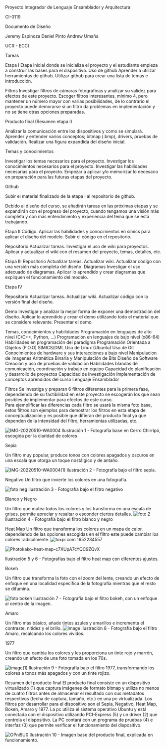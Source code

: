 Proyecto Integrador de Lenguaje Ensamblador y Arquitectura


CI-0119


Documento de Diseño


Jeremy Espinoza
Daniel Pinto
Andrew Umaña



UCR - ECCI


Tareas

Etapa I
Etapa inicial donde se inicializa el proyecto y el estudiante empieza a construir las bases para el dispositivo. 
Uso de github
Aprender a utilizar herramientas de github.
Utilizar github para crear una lista de temas e introducción.

 Filtros
Investigar filtros de cámaras fotográficas y analizar su validez para efectos de este proyecto.
Escoger filtros interesantes, mínimo 4, pero mantener un número mayor con varias posibilidades, de lo contrario el proyecto puede demorarse si un filtro da problemas en implementación y no se tiene otras opciones preparadas.

Producto final (Resumen etapa I)

Analizar la comunicación entre los dispositivos y como se simulará.
Aprender y entender varios conceptos; bitmap (.bmp), drivers, pruebas de validación.
Realizar una figura expandida del diseño inicial.

Temas y conocimientos

Investigar los temas necesarios para el proyecto.
Investigar los conocimientos necesarios para el proyecto.
Investigar las habilidades necesarias para el proyecto.
Empezar a aplicar y/o memorizar lo necesario en preparación para las futuras etapas del proyecto.





Github

Subir el material finalizado de la etapa I al repositorio de github.

Debido al diseño del curso, se añadirán tareas en las próximas etapas y se expandirán con el progreso del proyecto, cuando tengamos una visión más completa y con más entendimiento y experiencia del tema que se está trabajando.

Etapa II 
Código.
Aplicar las habilidades y conocimientos en simics para aplicar el diseño del modelo.
Subir el código en el repositorio.

Repositorio
Actualizar tareas.
Investigar el uso de wiki para proyectos.
Aplicar y actualizar el wiki con el resumen del proyecto, temas, detalles, etc.

Etapa III
Repositorio
Actualizar tareas.
Actualizar wiki.
Actualizar código con una versión más completa del diseño.
Diagramas
Investigar el uso adecuado de diagramas.
Aplicar lo aprendido y crear diagramas que expliquen el funcionamiento del modelo.




Etapa IV

Repositorio
Actualizar tareas.
Actualizar wiki.
Actualizar código con la versión final del diseño.

Demo
Investigar y analizar la mejor forma de exponer una demostración del diseño.
Aplicar lo aprendido y crear el demo utilizando todo el material que se considere relevante.
Presentar el demo.




Temas, conocimientos y habilidades
Programación en lenguajes de alto nivel (C/C++, Python, …)
Programación en lenguajes de bajo nivel (x86-64)
Habilidades en programación del paradigma Programación Orientada a Objetos (P.O.O)
SIMICS/DML
Uso de Linux (Ubuntu)
Uso de Git
Conocimientos de hardware y sus interacciones a bajo nivel
Manipulacion de imagenes
Aritmética Binaria y Manipulación de Bits
Diseño de Software
Creación y uso de pruebas de validación
Habilidades blandas de comunicación, coordinación y trabajo en equipo
Capacidad de planificación y desarrollo de proyectos
Capacidad de investigación
Implementación de conceptos aprendidos  del curso Lenguaje Ensamblador


Filtros
Se investiga y preparan 6 filtros diferentes para la primera fase, dependiendo de su factibilidad en este proyecto se escogerán los que sean posibles de implementar para efectos de este curso.  
Para ejemplificar las diferencias cada filtro se usará la misma foto base, estos filtros son ejemplos para demostrar los filtros en esta etapa de conceptualización y es posible que difieran del producto final ya que dependen de la intensidad del filtro, herramientas utilizadas, etc.

![IMG-20220510-WA0004](https://user-images.githubusercontent.com/56287760/168124506-de1e95c8-8f21-4408-b527-e29b050b8121.jpg)
Ilustración 1 - Fotografía base en Cerro Chirripó, escogida por la claridad de colores

Sepia

Un filtro muy popular, produce tonos con colores apagados y oscuros en una escala que otorga un toque nostálgico y de antaño.


![IMG-20220510-WA0004(1)](https://user-images.githubusercontent.com/56287760/168124545-d92e1fd4-9264-47bc-b0f4-50f155fb0749.jpg)
Ilustración 2 - Fotografía bajo el filtro sepia.

Negativo
Un filtro que invierte los colores en una fotografía.

![foto neg](https://user-images.githubusercontent.com/56287760/168124641-e78dad09-4d22-4b3d-a24c-1a44ddadd94b.jpg)
Ilustración 3 - Fotografía bajo el filtro negativo

Blanco y Negro


Un filtro que mutea todos los colores y los transforma en una escala de grises, permite apreciar y resaltar o esconder ciertos detalles.
![foto 2](https://user-images.githubusercontent.com/56287760/168124700-ac9057a1-770f-46a7-abc0-514c1c03f6c9.jpg)
Ilustración 4 - Fotografía bajo el filtro blanco y negro


Heat Map
Un filtro que transforma los colores en un mapa de calor, dependiendo de las opciones escogidas en el filtro este puede cambiar los colores radicalmente.
![tuxpi com 1652234557](https://user-images.githubusercontent.com/56287760/168124762-6213cbb4-f857-4ff8-a73a-8bd24cc6cdd6.jpg)

![Photokako-heat-map-c7XUpA7cYQC9ZQvX](https://user-images.githubusercontent.com/56287760/168124812-d3325f82-eb34-436c-a4b7-499b0984d0b2.jpg)

Ilustración 5 y 6 - Fotografías bajo el filtro heat map con diferentes ajustes.

Bokeh

Un filtro que transforma la foto con el zoom del lente, creando un efecto de enfoque en una localidad específica de la fotografía mientras que el resto se difumina.


![foto bokeh](https://user-images.githubusercontent.com/56287760/168124865-aa32ff29-28db-4752-92f1-f0d4f33083b6.jpg)
Ilustración 7 - Fotografía bajo el filtro bokeh, con un enfoque al centro de la imagen.

Amaro

Un filtro más básico, añade tintes azules y amarillos e incrementa el contraste, nitidez y el brillo.
![image](https://user-images.githubusercontent.com/56287760/168124962-f19d9e37-198c-4216-afd2-4ceee6e1819a.png)
Ilustración 8 - Fotografía bajo el filtro Amaro, recalcando los colores vividos.


1977

Un filtro que cambia los colores y les proporciona un tinte rojo y marrón, creando un efecto de una foto tomada en los 70s.

![image(1)](https://user-images.githubusercontent.com/56287760/168125060-2af04f85-91cd-4af3-82dd-212926a09875.png)
Ilustración 9 - Fotografía bajo el filtro 1977, transformando los colores a tonos más apagados y con un tinte rojizo.

Resumen del producto final
El producto final consiste en un dispositivo virtualizado (1) que captura imágenes de formato bitmap y utiliza no menos de cuatro filtros antes de almacenar el resultado con sus metadatos respectivos (fecha de captura, tamaño, etc.) en una pc virtualizada. Los filtros por desarrollar para el dispositivo son el Sepia, Negativo, Heat Map, Bokeh, Amaro y 1977. 
La pc utiliza el sistema operativo Ubuntu y está conectada con el dispositivo utilizando PCI-Express (5) y un driver (2) que controla el dispositivo. La PC contará con un programa de pruebas (4) e interfaz (3) que permite verificar el funcionamiento del dispositivo. 


![OPni5U0](https://user-images.githubusercontent.com/56287760/168125309-af8a4256-b09e-4601-9215-151196cfd841.png)
Ilustración 10 - Imagen base del producto final, explicada en funcionamiento.



